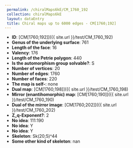 ```yaml
--- 
 permalink: /chiralMaps6kE/CM_1760_192 
 collection: chiralMaps6kE
 layout: dataEntry
 title: Chiral maps up to 6000 edges - CM[1760;192]
---
```


- **ID**: [CM[1760;192]]({{ site.url }}/test/CM_1760_192)
- **Genus of the underlying surface**: 761
- **Length of the face**: 16
- **Valency**: 176
- **Length of the Petrie polygon**: 440
- **Is the automorphism group solvable?**: S
- **Number of vertices**: 20
- **Number of edges**: 1760
- **Number of faces**: 220
- **The map is self-**: none
- **Dual map**: [CM[1760;198]]({{ site.url }}/test/CM_1760_198)
- **Mirror (enantihomorphic) map**: [CM[1760;190]]({{ site.url }}/test/CM_1760_190)
- **Dual of the mirror image**: [CM[1760;202]]({{ site.url }}/test/CM_1760_202)
- **Z_q-Exponent?**: 2
- **No idea**:  111:190
- **No idea**: Y
- **No idea**: Y
- **Skeleton**: Sk(20;5)^44
- **Some other kind of skeleton**: nan

